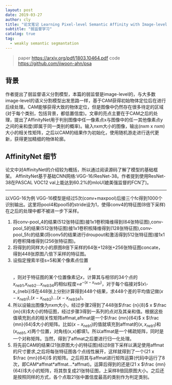 ```yaml
---
layout: post
date: 2019-03-27
author: cly
title: "论文笔记 Learning Pixel-level Semantic Affinity with Image-level Supervisionfor Weakly Supervised Semantic Segmentation"
subtitle: "弱监督学习"
catalog: true
tag:
  - weakly semantic segmantation
---
```


> paper	https://arxiv.org/pdf/1803.10464.pdf
> code	https://github.com/jiwoon-ahn/psa 

## 背景
作者提出了弱监督语义分割模型，本篇的弱监督是image-level的，与大多数image-level的语义分割模型出发思路一样，基于CAM获得初始物体定位后在进行后续处理。CAM能够获得大致的物体定位，但是图像中仍然存在很多待定的区域(对于每个类别，包括背景，都低置信度)。文章的亮点主要在于CAM之后的处理，提出了AffinityNet用于判别图像中任一像素点x与图像中的任一其他像素点y之间的亲和度(即属于同一类别的概率)。输入nxm大小的图像，输出(nxm x nxm)大小的相关性矩阵，之后以CAM的结果作为初始化，使用随机游走进行迭代更新，获得更加精细的物体轮廓。

## AffinityNet 细节
论文中对AffinityNet的介绍较为概括，所以通过阅读源码了解了模型的基础框架。
AffinityNet基于基础CNN网络:VGG-16/ResNet-38。作者提到使用ResNet-38在PASCAL VOC12 val上能达到60.2%的mIoU(媲美强监督的FCN了)。

---

以VGG-16为例
VGG-16模型是经过5次(conv+maxpool)后接三个fc得到1000个识别输出。这里将pool4和pool5的stride设为1，使得conv4的特征图(8倍下采样)在之后的处理中都不被进一步下采样。
1. 将conv-pool_4的结果(512张特征图)接1x1卷积降维得到(64张特征图),conv-pool_5的结果(512张特征图)接1x1卷积核降维得到(128张特征图),conv-pool_5fc的结果$($将conv5的结果进行droupout和激活得到512张特征图$)$接1x1的卷积降维得到(256张特征图)。
2. 将得到的同样大小的原图8倍下采样的64张+128张+256张特征图concate，得到448张原图八倍下采样的特征图。
3. 设指定搜索半径s=5和某个像素点位置$$x$$，则对于特征图的某个位置像素记$x$，计算其与相邻的34个点的$x_{neb1}$,$x_{neb2}$...$x_{neb34}$的相似程度=$e^{-(x-x_{nebi})}$，对于每个临接对$(x\-x_{nebi})$在448张上分别计算得到448个结果，求448个差的平均值记做$(x-x_{neb1})$,$(x-x_{neb2})$...$(x-x_{neb34})$。
4. 所以设输出图像为nxm大小，经过步骤2得到了448张$\frac {n}{8}$ x $\frac {m}{8}$大小的特征图，经过步骤3得到一系列的点对及其亲和值。根据这些值填充到点的相关性矩阵affmat,affmat是一个$\frac {mn}{64}$ x $\frac {mn}{64}$大小的矩阵。比如$(x-x_{neb1})$的值就填充到affmat的$(x,x_{neb1})$和$(x_{neb1},x)$两个位置，对角线(x,x)都填1。所以affmat是一个稀疏矩阵，同时是一个对称矩阵。当然，得到了affmat之后要进行归一化处理。
5. 将先前CAM的结果(21张原图大小的特征图)经过8倍下采样以满足使用affmat的尺寸要求,之后将每张特征图各个点线性展开，这样就得到了一个$(21$ x $\frac {mn}{64})$ 的矩阵。之后将其与affmat进行矩阵运算$($代码中运行了8次，即CAM\*affmat\*affmat...\*affmat$)$。运算后得到的还是$(21$ x $\frac {mn}{64})$大小的矩阵，将其恢复成21张特征图，上采样8倍回原图大小。之后还是按照同样的方式，各个点取21张中置信度最高的类别作为判定类别。
